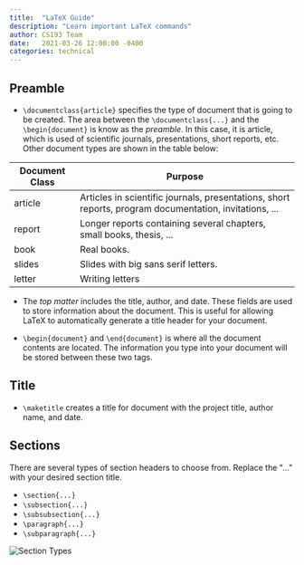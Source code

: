 ```yaml
---
title:  "LaTeX Guide"
description: "Learn important LaTeX commands"
author: CS193 Team
date:   2021-03-26 12:00:00 -0400
categories: technical
---
```


## Preamble

* `\documentclass{article}` specifies the type of document that is going to be created.  The area between the `\documentclass{...}` and the `\begin{document}` is know as the *preamble*.  In this case, it is article, which is used of scientific journals, presentations, short reports, etc.  Other document types are shown in the table below:  

Document Class | Purpose
------------ | -------------
article | Articles in scientific journals, presentations, short reports, program documentation, invitations, ...
report | Longer reports containing several chapters, small books, thesis, ...
book | Real books.
slides | Slides with big sans serif letters.
letter | Writing letters

* The *top matter* includes the title, author, and date.  These fields are used to store information about the document.  This is useful for allowing LaTeX to automatically generate a title header for your document.  

* `\begin{document}` and `\end{document}` is where all the document contents are located.  The information you type into your document will be stored between these two tags.  

## Title
* `\maketitle` creates a title for document with the project title, author name, and date.

## Sections
There are several types of section headers to choose from.  Replace the "..." with your desired section title.

* `\section{...}`
* `\subsection{...}`
* `\subsubsection{...}`
* `\paragraph{...}`
* `\subparagraph{...}`
<img src="https://user-images.githubusercontent.com/25762130/55272391-52d67500-5292-11e9-8417-0283b656a58f.png" alt="Section Types">
